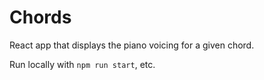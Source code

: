 # Chords

React app that displays the piano voicing for a given chord.

Run locally with `npm run start`, etc.